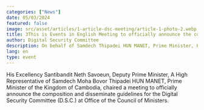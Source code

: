 ```yaml
---
categories: ["News"]
date: 05/03/2024
featured: false
image: src/asset/articles/1-article-dsc-meeting/article-1-photo-2.webp
title: 3This is Events in English Meeting to officially announce the composition and disseminate guidelines for the Digital Security Committee (D.S.C.) at Office of the Council of Ministers
author: Digital Security Committee
description: On behalf of Samdech Thipadei HUN MANET, Prime Minister, H.E. Santibandit Neth Savoeun, Deputy Prime Minister has presided over the meeting.
lang: en
type: event
---
```


His Excellency Santibandit Neth Savoeun, Deputy Prime Minister, A High Representative of Samdech Moha Bovor Thipadei HUN MANET, Prime Minister of the Kingdom of Cambodia, chaired a meeting to officially announce the composition and disseminate guidelines for the Digital Security Committee (D.S.C.) at Office of the Council of Ministers.
